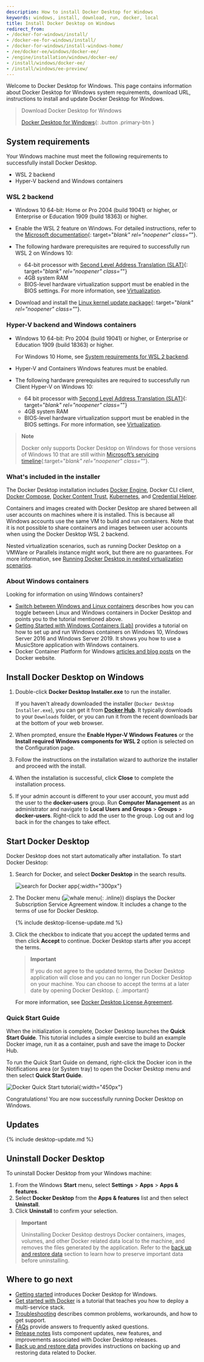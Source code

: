 ```yaml
---
description: How to install Docker Desktop for Windows
keywords: windows, install, download, run, docker, local
title: Install Docker Desktop on Windows
redirect_from:
- /docker-for-windows/install/
- /docker-ee-for-windows/install/
- /docker-for-windows/install-windows-home/
- /ee/docker-ee/windows/docker-ee/
- /engine/installation/windows/docker-ee/
- /install/windows/docker-ee/
- /install/windows/ee-preview/
---
```


Welcome to Docker Desktop for Windows. This page contains information about Docker Desktop for Windows system requirements, download URL, instructions to install and update Docker Desktop for Windows.

> Download Docker Desktop for Windows
>
> [Docker Desktop for Windows](https://desktop.docker.com/win/stable/amd64/Docker%20Desktop%20Installer.exe){: .button .primary-btn }

## System requirements

Your Windows machine must meet the following requirements to successfully install Docker Desktop.

<ul class="nav nav-tabs">
<li class="active"><a data-toggle="tab" data-target="#win-wsl2">WSL 2 backend</a></li>
<li><a data-toggle="tab" data-target="#win-hyper-v">Hyper-V backend and Windows containers</a></li>
</ul>
<div class="tab-content">
<div id="win-wsl2" class="tab-pane fade in active" markdown="1">

### WSL 2 backend

- Windows 10 64-bit: Home or Pro 2004 (build 19041) or higher, or Enterprise or Education 1909 (build 18363) or higher.
- Enable the WSL 2 feature on Windows. For detailed instructions, refer to the
    [Microsoft documentation](https://docs.microsoft.com/en-us/windows/wsl/install-win10){: target="_blank" rel="noopener" class="_"}.
- The following hardware prerequisites are required to successfully run
WSL 2 on Windows 10:

  - 64-bit processor with [Second Level Address Translation (SLAT)](https://en.wikipedia.org/wiki/Second_Level_Address_Translation){: target="_blank" rel="noopener" class="_"}
  - 4GB system RAM
  - BIOS-level hardware virtualization support must be enabled in the
    BIOS settings.  For more information, see
    [Virtualization](troubleshoot.md#virtualization-must-be-enabled).
- Download and install the [Linux kernel update package](https://docs.microsoft.com/windows/wsl/wsl2-kernel){: target="_blank" rel="noopener" class="_"}.

</div>
<div id="win-hyper-v" class="tab-pane fade" markdown="1">

### Hyper-V backend and Windows containers

- Windows 10 64-bit: Pro 2004 (build 19041) or higher, or Enterprise or Education 1909 (build 18363) or higher.

  For Windows 10 Home, see [System requirements for WSL 2 backend](#wsl-2-backend).
- Hyper-V and Containers Windows features must be enabled.
- The following hardware prerequisites are required to successfully run Client
Hyper-V on Windows 10:

  - 64 bit processor with [Second Level Address Translation (SLAT)](https://en.wikipedia.org/wiki/Second_Level_Address_Translation){: target="_blank" rel="noopener" class="_"}
  - 4GB system RAM
  - BIOS-level hardware virtualization support must be enabled in the
    BIOS settings.  For more information, see
    [Virtualization](troubleshoot.md#virtualization-must-be-enabled).

</div>
</div>

> **Note**
>
> Docker only supports Docker Desktop on Windows for those versions of Windows 10 that are still within [Microsoft’s servicing timeline](https://support.microsoft.com/en-us/help/13853/windows-lifecycle-fact-sheet){:target="_blank" rel="noopener" class="_"}.

### What's included in the installer

The Docker Desktop installation includes [Docker Engine](../../engine/index.md),
Docker CLI client, [Docker Compose](../../compose/index.md),
[Docker Content Trust](../../engine/security/trust/index.md),
[Kubernetes](https://github.com/kubernetes/kubernetes/),
and [Credential Helper](https://github.com/docker/docker-credential-helpers/).

Containers and images created with Docker Desktop are shared between all
user accounts on machines where it is installed. This is because all Windows
accounts use the same VM to build and run containers. Note that it is not possible to share containers and images between user accounts when using the Docker Desktop WSL 2 backend.

Nested virtualization scenarios, such as running Docker Desktop on a
VMWare or Parallels instance might work, but there are no guarantees. For
more information, see [Running Docker Desktop in nested virtualization scenarios](troubleshoot.md#running-docker-desktop-in-nested-virtualization-scenarios).

### About Windows containers

Looking for information on using Windows containers?

* [Switch between Windows and Linux containers](index.md#switch-between-windows-and-linux-containers)
  describes how you can toggle between Linux and Windows containers in Docker Desktop and points you to the tutorial mentioned above.
* [Getting Started with Windows Containers (Lab)](https://github.com/docker/labs/blob/master/windows/windows-containers/README.md)
  provides a tutorial on how to set up and run Windows containers on Windows 10, Windows Server 2016 and Windows Server 2019. It shows you how to use a MusicStore application
  with Windows containers.
* Docker Container Platform for Windows [articles and blog
  posts](https://www.docker.com/microsoft/) on the Docker website.

## Install Docker Desktop on Windows

1. Double-click **Docker Desktop Installer.exe** to run the installer.

    If you haven't already downloaded the installer (`Docker Desktop Installer.exe`), you can get it from
    [**Docker Hub**](https://hub.docker.com/editions/community/docker-ce-desktop-windows/).
    It typically downloads to your `Downloads` folder, or you can run it from
    the recent downloads bar at the bottom of your web browser.

2. When prompted, ensure the **Enable Hyper-V Windows Features** or the **Install required Windows components for WSL 2** option is selected on the Configuration page.

3. Follow the instructions on the installation wizard to authorize the installer and proceed with the install.

4. When the installation is successful, click **Close** to complete the installation process.

5. If your admin account is different to your user account, you must add the user to the **docker-users** group. Run **Computer Management** as an administrator and navigate to **Local Users and Groups** > **Groups** > **docker-users**. Right-click to add the user to the group.
Log out and log back in for the changes to take effect.

## Start Docker Desktop

Docker Desktop does not start automatically after installation. To start Docker Desktop:

1. Search for Docker, and select **Docker Desktop** in the search results.

      ![search for Docker app](images/docker-app-search.png){:width="300px"}

2. The Docker menu (![whale menu](images/whale-x.png){: .inline}) displays the Docker Subscription Service Agreement window. It includes a change to the terms of use for Docker Desktop.

    {% include desktop-license-update.md %}

3. Click the checkbox to indicate that you accept the updated terms and then click **Accept** to continue. Docker Desktop starts after you accept the terms.

    > **Important**
    >
    > If you do not agree to the updated terms, the Docker Desktop application will close and  you can no longer run Docker Desktop on your machine. You can choose to accept the terms at a later date by opening Docker Desktop.
    {: .important}

    For more information, see [Docker Desktop License Agreement](/subscription/#docker-desktop-license-agreement).

### Quick Start Guide

When the initialization is complete, Docker Desktop launches the **Quick Start Guide**. This tutorial includes a simple exercise to build an example Docker image, run it as a container, push and save the image to Docker Hub.

To run the Quick Start Guide on demand, right-click the Docker icon in the Notifications area (or System tray) to open the Docker Desktop menu and then select **Quick Start Guide**.

![Docker Quick Start tutorial](images/docker-tutorial-win.png){:width="450px"}

Congratulations! You are now successfully running Docker Desktop on Windows.

## Updates

{% include desktop-update.md %}

## Uninstall Docker Desktop

To uninstall Docker Desktop from your Windows machine:

1. From the Windows **Start** menu, select **Settings** > **Apps** > **Apps & features**.
2. Select **Docker Desktop** from the **Apps & features** list and then select **Uninstall**.
3. Click **Uninstall** to confirm your selection.

> **Important**
>
> Uninstalling Docker Desktop destroys Docker containers, images, volumes, and
> other Docker related data local to the machine, and removes the files generated
> by the application. Refer to the [back up and restore data](../backup-and-restore.md)
> section to learn how to preserve important data before uninstalling.

## Where to go next

* [Getting started](index.md) introduces Docker Desktop for Windows.
* [Get started with Docker](/get-started/) is a tutorial that teaches you how to
  deploy a multi-service stack.
* [Troubleshooting](troubleshoot.md) describes common problems, workarounds, and
  how to get support.
* [FAQs](../faqs.md) provide answers to frequently asked questions.
* [Release notes](release-notes.md) lists component updates, new features, and improvements associated with Docker Desktop releases.
* [Back up and restore data](../backup-and-restore.md) provides instructions on backing up and restoring data related to Docker.

